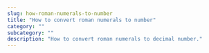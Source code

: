 ```yaml
---
slug: how-roman-numerals-to-number
title: "How to convert roman numerals to number"
category: ""
subcategory: ""
description: "How to convert roman numerals to decimal number."
---
```


